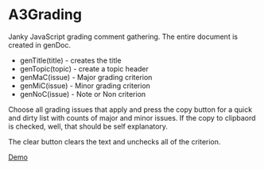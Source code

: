 # A3Grading

Janky JavaScript grading comment gathering. The entire document is created in genDoc. 

* genTitle(title) - creates the title
* genTopic(topic) - create a topic header
* genMaC(issue) - Major grading criterion
* genMiC(issue) - Minor grading criterion
* genNoC(issue) - Note or Non criterion

Choose all grading issues that apply and press the copy button for a quick and dirty list with counts of 
major and minor issues. If the copy to clipbaord is checked, well, that should be self explanatory. 

The clear button clears the text and unchecks all of the criterion. 

[Demo](FA21A3Checkin.html)
